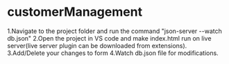 # customerManagement
1.Navigate to the project folder and run the command "json-server --watch db.json"
2.Open the project in VS code and make index.html run on live server(live server plugin can be downloaded from extensions).
3.Add/Delete your changes to form
4.Watch db.json file for modifications.
